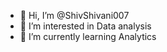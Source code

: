 - 👋 Hi, I’m @ShivShivani007
- 👀 I’m interested in Data analysis
- 🌱 I’m currently learning Analytics


<!---
ShivShivani007/ShivShivani007 is a ✨ special ✨ repository because its `README.md` (this file) appears on your GitHub profile.
You can click the Preview link to take a look at your changes.
--->
